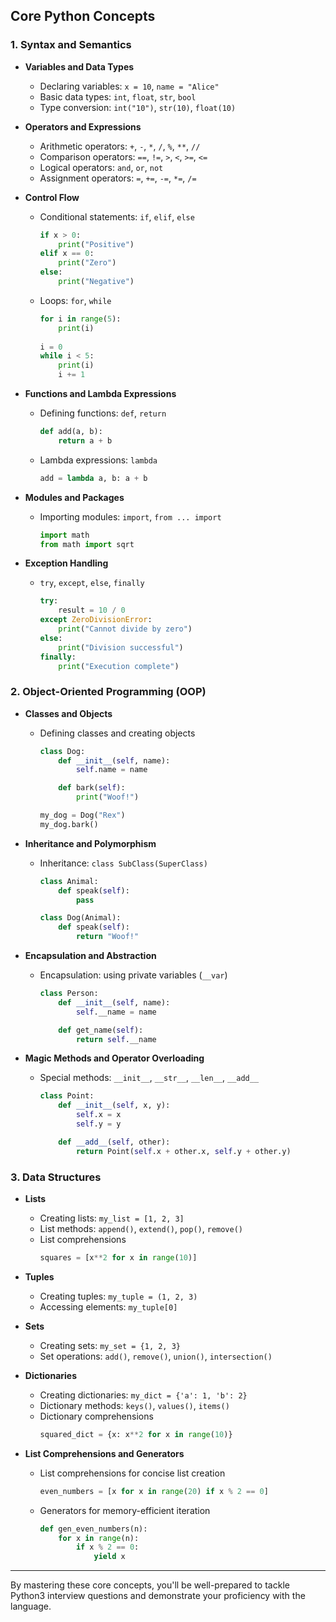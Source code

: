 ## Core Python Concepts

### 1. Syntax and Semantics

- **Variables and Data Types**
  - Declaring variables: `x = 10`, `name = "Alice"`
  - Basic data types: `int`, `float`, `str`, `bool`
  - Type conversion: `int("10")`, `str(10)`, `float(10)`

- **Operators and Expressions**
  - Arithmetic operators: `+`, `-`, `*`, `/`, `%`, `**`, `//`
  - Comparison operators: `==`, `!=`, `>`, `<`, `>=`, `<=`
  - Logical operators: `and`, `or`, `not`
  - Assignment operators: `=`, `+=`, `-=`, `*=`, `/=`

- **Control Flow**
  - Conditional statements: `if`, `elif`, `else`
    ```python
    if x > 0:
        print("Positive")
    elif x == 0:
        print("Zero")
    else:
        print("Negative")
    ```
  - Loops: `for`, `while`
    ```python
    for i in range(5):
        print(i)
        
    i = 0
    while i < 5:
        print(i)
        i += 1
    ```

- **Functions and Lambda Expressions**
  - Defining functions: `def`, `return`
    ```python
    def add(a, b):
        return a + b
    ```
  - Lambda expressions: `lambda`
    ```python
    add = lambda a, b: a + b
    ```

- **Modules and Packages**
  - Importing modules: `import`, `from ... import`
    ```python
    import math
    from math import sqrt
    ```

- **Exception Handling**
  - `try`, `except`, `else`, `finally`
    ```python
    try:
        result = 10 / 0
    except ZeroDivisionError:
        print("Cannot divide by zero")
    else:
        print("Division successful")
    finally:
        print("Execution complete")
    ```

### 2. Object-Oriented Programming (OOP)

- **Classes and Objects**
  - Defining classes and creating objects
    ```python
    class Dog:
        def __init__(self, name):
            self.name = name

        def bark(self):
            print("Woof!")
    
    my_dog = Dog("Rex")
    my_dog.bark()
    ```

- **Inheritance and Polymorphism**
  - Inheritance: `class SubClass(SuperClass)`
    ```python
    class Animal:
        def speak(self):
            pass

    class Dog(Animal):
        def speak(self):
            return "Woof!"
    ```

- **Encapsulation and Abstraction**
  - Encapsulation: using private variables (`__var`)
    ```python
    class Person:
        def __init__(self, name):
            self.__name = name

        def get_name(self):
            return self.__name
    ```

- **Magic Methods and Operator Overloading**
  - Special methods: `__init__`, `__str__`, `__len__`, `__add__`
    ```python
    class Point:
        def __init__(self, x, y):
            self.x = x
            self.y = y

        def __add__(self, other):
            return Point(self.x + other.x, self.y + other.y)
    ```

### 3. Data Structures

- **Lists**
  - Creating lists: `my_list = [1, 2, 3]`
  - List methods: `append()`, `extend()`, `pop()`, `remove()`
  - List comprehensions
    ```python
    squares = [x**2 for x in range(10)]
    ```

- **Tuples**
  - Creating tuples: `my_tuple = (1, 2, 3)`
  - Accessing elements: `my_tuple[0]`

- **Sets**
  - Creating sets: `my_set = {1, 2, 3}`
  - Set operations: `add()`, `remove()`, `union()`, `intersection()`

- **Dictionaries**
  - Creating dictionaries: `my_dict = {'a': 1, 'b': 2}`
  - Dictionary methods: `keys()`, `values()`, `items()`
  - Dictionary comprehensions
    ```python
    squared_dict = {x: x**2 for x in range(10)}
    ```

- **List Comprehensions and Generators**
  - List comprehensions for concise list creation
    ```python
    even_numbers = [x for x in range(20) if x % 2 == 0]
    ```
  - Generators for memory-efficient iteration
    ```python
    def gen_even_numbers(n):
        for x in range(n):
            if x % 2 == 0:
                yield x
    ```

---

By mastering these core concepts, you'll be well-prepared to tackle Python3 interview questions and demonstrate your proficiency with the language.
